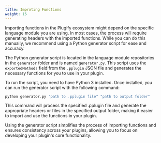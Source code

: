```yaml
---
title: Improting Functions
weight: 15
---
```


Importing functions in the Plugify ecosystem might depend on the specific language module you are using. In most cases, the process will require generating headers with the imported functions. While you can do this manually, we recommend using a Python generator script for ease and accuracy.

The Python generator script is located in the language module repositories in the `generator` folder and is named `generator.py`. This script uses the `exportedMethods` field from the `.pplugin` JSON file and generates the necessary functions for you to use in your plugin.

To run the script, you need to have Python 3 installed. Once installed, you can run the generator script with the following command:

```sh
python generator.py "path to .pplugin file" "path to output folder"
```

This command will process the specified .pplugin file and generate the appropriate headers or files in the specified output folder, making it easier to import and use the functions in your plugin.

Using the generator script simplifies the process of importing functions and ensures consistency across your plugins, allowing you to focus on developing your plugin's core functionality.
